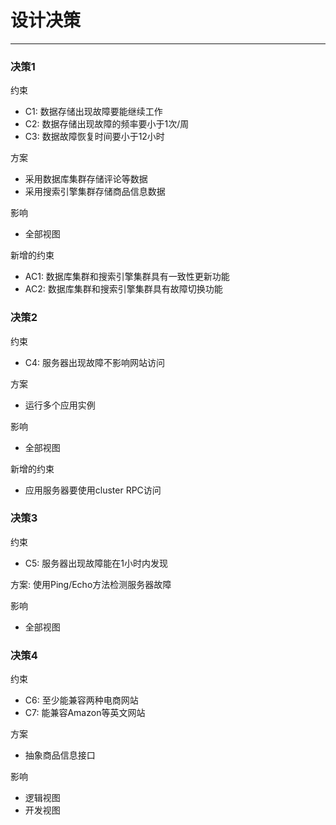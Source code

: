 # 设计决策

---

### 决策1

约束

* C1: 数据存储出现故障要能继续工作
* C2: 数据存储出现故障的频率要小于1次/周
* C3: 数据故障恢复时间要小于12小时

方案

* 采用数据库集群存储评论等数据
* 采用搜索引擎集群存储商品信息数据

影响

* 全部视图

新增的约束

* AC1:  数据库集群和搜索引擎集群具有一致性更新功能
* AC2:  数据库集群和搜索引擎集群具有故障切换功能

### 决策2

约束

* C4: 服务器出现故障不影响网站访问

方案

* 运行多个应用实例

影响

* 全部视图

新增的约束

* 应用服务器要使用cluster RPC访问

### 决策3

约束

* C5: 服务器出现故障能在1小时内发现

方案: 使用Ping/Echo方法检测服务器故障

影响

* 全部视图

### 决策4

约束

* C6: 至少能兼容两种电商网站
* C7: 能兼容Amazon等英文网站

方案

* 抽象商品信息接口

影响

* 逻辑视图
* 开发视图
